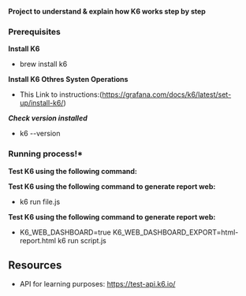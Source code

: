 **Project to understand & explain how K6 works step by step**

### Prerequisites

**Install K6**

* brew install k6

**Install K6 Othres Systen Operations**

* This Link to instructions:(https://grafana.com/docs/k6/latest/set-up/install-k6/)

***Check version installed***

* k6 --version

### Running process!*

**Test K6 using the following command:**

**Test K6 using the following command to generate report web:**

* k6 run file.js

**Test K6 using the following command to generate report web:**

* K6_WEB_DASHBOARD=true K6_WEB_DASHBOARD_EXPORT=html-report.html k6 run script.js

## Resources
* API for learning purposes: https://test-api.k6.io/
